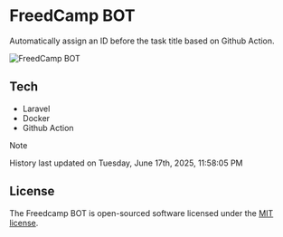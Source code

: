 # FreedCamp BOT

Automatically assign an ID before the task title based on Github Action.

![FreedCamp BOT](https://repository-images.githubusercontent.com/737932867/7d34798b-2680-471c-b089-a78a718d3d6a)

## Tech

- Laravel
- Docker
- Github Action

> [!NOTE]  
> History last updated on Tuesday, June 17th, 2025, 11:58:05 PM

## License

The Freedcamp BOT is open-sourced software licensed under the [MIT license](https://opensource.org/licenses/MIT).
